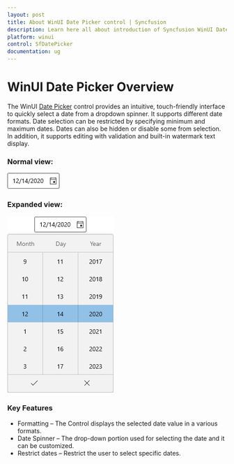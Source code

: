 ```yaml
---
layout: post
title: About WinUI Date Picker control | Syncfusion
description: Learn here all about introduction of Syncfusion WinUI Date Picker control with an intuitive, touch-friendly support.
platform: winui
control: SfDatePicker
documentation: ug
---
```


# WinUI Date Picker Overview

The WinUI [Date Picker](https://help.syncfusion.com/cr/winui/Syncfusion.UI.Xaml.Editors.SfDatePicker.html) control provides an intuitive, touch-friendly interface to quickly select a date from a dropdown spinner. It supports different date formats. Date selection can be restricted by specifying minimum and maximum dates. Dates can also be hidden or disable some from selection. In addition, it supports editing with validation and built-in watermark text display.

### Normal view:

![Date Picker with normal view](Overview_images/Overview_img1.png)

### Expanded view:

![Date Picker with dropdown date spinner](Overview_images/Overview_img2.png)

### Key Features

* Formatting – The Control displays the selected date value in a various formats.
* Date Spinner – The drop-down portion used for selecting the date and it can be customized.
* Restrict dates – Restrict the user to select specific dates.

